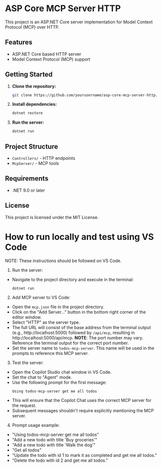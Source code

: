 # ASP Core MCP Server HTTP

This project is an ASP.NET Core server implementation for Model Context Protocol (MCP) over HTTP.

## Features

- ASP.NET Core based HTTP server
- Model Context Protocol (MCP) support

## Getting Started

1. **Clone the repository:**
    ```bash
    git clone https://github.com/yourusername/asp-core-mcp-server-http.git
    ```

2. **Install dependencies:**
    ```bash
    dotnet restore
    ```

3. **Run the server:**
    ```bash
    dotnet run
    ```

## Project Structure

- `Controllers/` - HTTP endpoints
- `McpServer/` - MCP tools

## Requirements

- .NET 9.0 or later

## License

This project is licensed under the MIT License.

# How to run locally and test using VS Code

NOTE: These instructions should be followed on VS Code.

1. Run the server:
- Navigate to the project directory and execute in the terminal:
    ```bash
    dotnet run
    ```

2. Add MCP server to VS Code:
- Open the `mcp.json` file in the project directory.
- Click on the "Add Server..." button in the bottom right corner of the editor window.
- Select "HTTP" as the server type.
- The full URL will consist of the base address from the terminal output (e.g., http://localhost:5000) followed by `/api/mcp`, resulting in http://localhost:5000/api/mcp. **NOTE**: The port number may vary. Reference the terminal output for the correct port number.
- Set the server name to `todos-mcp-server`. This name will be used in the prompts to reference this MCP server.

3. Test the server:
- Open the Copilot Studio chat window in VS Code.
- Set the chat to "Agent" mode.
- Use the following prompt for the first message:
    ```
    Using todos-mcp-server get me all todos
    ```
- This will ensure that the Copilot Chat uses the correct MCP server for the request.
- Subsequent messages shouldn't require explicitly mentioning the MCP server.

4. Prompt usage example:
- "Using todos-mcp-server get me all todos"
- "Add a new todo with title 'Buy groceries'"
- "Add a new todo with title 'Walk the dog'"
- "Get all todos"
- "Update the todo with id 1 to mark it as completed and get me all todos."
- "Delete the todo with id 2 and get me all todos."
